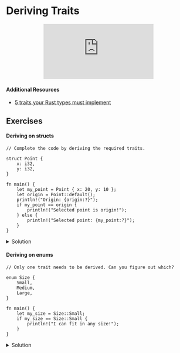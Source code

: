 # Deriving Traits

<div style="display: flex; justify-content: center;">
    <iframe class="youtube-video" src="https://www.youtube.com/embed/n3bPhdiJm9I?si=UZTgyEpL7NcKnx5a&amp;start=602" title="YouTube video player" frameborder="0" allow="accelerometer; autoplay; clipboard-write; encrypted-media; gyroscope; picture-in-picture; web-share" allowfullscreen></iframe>
</div>

#### Additional Resources
- <a href="https://youtu.be/Nzclc6MswaI" target="_blank">5 traits your Rust types must implement</a>

## Exercises

#### Deriving on structs

```rust,editable,compile_fail
// Complete the code by deriving the required traits.

struct Point {
    x: i32,
    y: i32,
}

fn main() {
    let my_point = Point { x: 20, y: 10 };
    let origin = Point::default();
    println!("Origin: {origin:?}");
    if my_point == origin {
        println!("Selected point is origin!");
    } else {
        println!("Selected point: {my_point:?}");
    }
}
```

<details>
  <summary>Solution</summary>
  
  ```rust
#[derive(Default, Debug, PartialEq)]
struct Point {
    x: i32,
    y: i32,
}

fn main() {
    let my_point = Point { x: 20, y: 10 };
    let origin = Point::default();
    println!("Origin: {origin:?}");
    if my_point == origin {
        println!("Selected point is origin!");
    } else {
        println!("Selected point: {my_point:?}");
    }
}
  ```
</details>

#### Deriving on enums


```rust,editable,compile_fail
// Only one trait needs to be derived. Can you figure out which?

enum Size {
    Small,
    Medium,
    Large,
}

fn main() {
    let my_size = Size::Small;
    if my_size == Size::Small {
        println!("I can fit in any size!");
    }
}
```

<details>
  <summary>Solution</summary>
  
  ```rust
#[derive(PartialEq)]
enum Size {
    Small,
    Medium,
    Large,
}

fn main() {
    let my_size = Size::Small;
    if my_size == Size::Small {
        println!("I can fit in any size!");
    }
}
  ```
</details>
